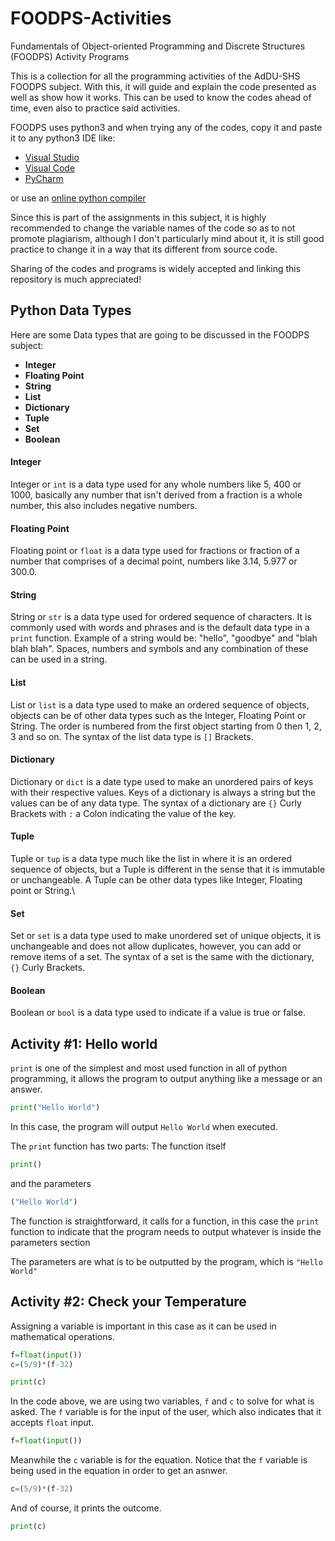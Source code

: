 # FOODPS-Activities
Fundamentals of Object-oriented Programming and Discrete Structures (FOODPS) Activity Programs

This is a collection for all the programming activities of the AdDU-SHS FOODPS subject. With this, it will guide and explain the code presented as well as show how it works. This can be used to know the codes ahead of time, even also to practice said activities. 


FOODPS uses python3 and when trying any of the codes, copy it and paste it to any python3 IDE like:
- [Visual Studio](https://visualstudio.microsoft.com)
- [Visual Code](https://code.visualstudio.com/download)
- [PyCharm](https://www.jetbrains.com/pycharm/)

or use an [online python compiler](https://www.onlinegdb.com/online_python_compiler)


Since this is part of the assignments in this subject, it is highly recommended to change the variable names of the code so as to not promote plagiarism, although I don't particularly mind about it, it is still good practice to change it in a way that its different from source code.


Sharing of the codes and programs is widely accepted and linking this repository is much appreciated!

## Python Data Types
Here are some Data types that are going to be discussed in the FOODPS subject:
- **Integer**
- **Floating Point**
- **String**
- **List**
- **Dictionary**
- **Tuple**
- **Set**
- **Boolean**

#### Integer
Integer or `int` is a data type used for any whole numbers like 5, 400 or 1000, basically any number that isn't derived from a fraction is a whole number, this also includes negative numbers.

#### Floating Point
Floating point or `float` is a data type used for fractions or fraction of a number that comprises of a decimal point, numbers like 3.14, 5.977 or 300.0.

#### String
String or `str` is a data type used for ordered sequence of characters. It is commonly used with words and phrases and is the default data type in a `print` function. Example of a string would be: "hello", "goodbye" and "blah blah blah". Spaces, numbers and symbols and any combination of these can be used in a string.

#### List
List or `list` is a data type used to make an ordered sequence of objects, objects can be of other data types such as the Integer, Floating Point or String. The order is numbered from the first object starting from 0 then 1, 2, 3 and so on. The syntax of the list data type is `[]` Brackets.

#### Dictionary
Dictionary or `dict` is a date type used to make an unordered pairs of keys with their respective values. Keys of a dictionary is always a string but the values can be of any data type. The syntax of a dictionary are `{}` Curly Brackets with `:` a Colon indicating the value of the key.

#### Tuple
Tuple or `tup` is a data type much like the list in where it is an ordered sequence of objects, but a Tuple is different in the sense that it is immutable or unchangeable. A Tuple can be other data types like Integer, Floating point or String.\

#### Set
Set or `set` is a data type used to make unordered set of unique objects, it is unchangeable and does not allow duplicates, however, you can add or remove items of a set. The syntax of a set is the same with the dictionary, `{}` Curly Brackets.

#### Boolean
Boolean or `bool` is a data type used to indicate if a value is true or false.


 
## Activity #1: Hello world

`print` is one of the simplest and most used function in all of python programming, it allows the program to output anything like a message or an answer.

```python
print("Hello World")
```
In this case, the program will output `Hello World` when executed.

The `print` function has two parts:
The function itself
```python
print()
```
and the parameters
```python
("Hello World")
```
The function is straightforward, it calls for a function, in this case the `print` function to indicate that the program needs to output whatever is inside the parameters section

The parameters are what is to be outputted by the program, which is `"Hello World"`

## Activity #2: Check your Temperature
Assigning a variable is important in this case as it can be used in mathematical operations.
```python
f=float(input())
c=(5/9)*(f-32)

print(c)
```
In the code above, we are using two variables, `f` and `c` to solve for what is asked.
The `f` variable is for the input of the user, which also indicates that it accepts `float` input. 
```python
f=float(input())
```

Meanwhile the `c` variable is for the equation. Notice that the `f` variable is being used in the equation in order to get an asnwer.
```python
c=(5/9)*(f-32)
```

And of course, it prints the outcome.
```python
print(c)
```







